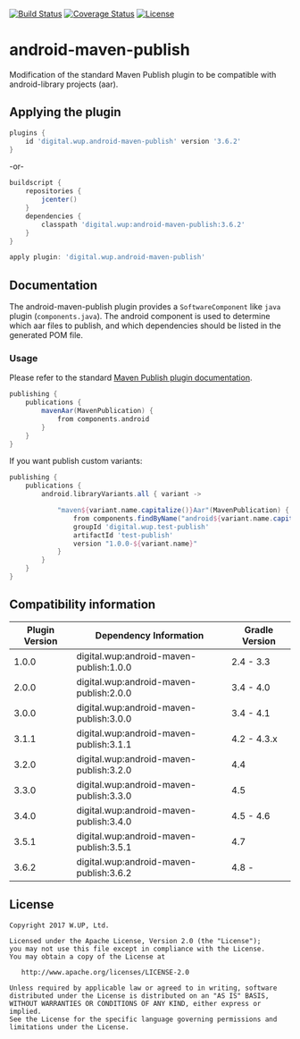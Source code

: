 [![Build Status](https://travis-ci.org/wupdigital/android-maven-publish.svg?branch=master)](https://travis-ci.org/wupdigital/android-maven-publish)
[![Coverage Status](https://coveralls.io/repos/github/wupdigital/android-maven-publish/badge.svg?branch=master)](https://coveralls.io/github/wupdigital/android-maven-publish?branch=master)
[![License](https://img.shields.io/badge/License-Apache%202.0-green.svg)](LICENSE)

# android-maven-publish

Modification of the standard Maven Publish plugin to be compatible with android-library projects (aar).

## Applying the plugin

``` groovy
plugins {
    id 'digital.wup.android-maven-publish' version '3.6.2'
}
```

-or-

``` groovy
buildscript {
    repositories {
        jcenter()
    }
    dependencies {
        classpath 'digital.wup:android-maven-publish:3.6.2'
    }
}

apply plugin: 'digital.wup.android-maven-publish'
```

## Documentation

The android-maven-publish plugin provides a `SoftwareComponent` like `java` plugin (`components.java`).
The android component is used to determine which aar files to publish, and which dependencies should be listed in the generated POM file.

### Usage

Please refer to the standard [Maven Publish plugin documentation](https://docs.gradle.org/current/userguide/publishing_maven.html).

``` groovy
publishing {
    publications {
        mavenAar(MavenPublication) {
            from components.android
        }
    }
}
```

If you want publish custom variants:

``` groovy
publishing {
    publications {
        android.libraryVariants.all { variant ->

            "maven${variant.name.capitalize()}Aar"(MavenPublication) {
                from components.findByName("android${variant.name.capitalize()}")
                groupId 'digital.wup.test-publish'
                artifactId 'test-publish'
                version "1.0.0-${variant.name}"
            }
        }
    }
}
```

## Compatibility information

| Plugin Version | Dependency Information | Gradle Version |
| ------------- | ----------- | ----------- |
| 1.0.0 | digital.wup:android-maven-publish:1.0.0 | 2.4 - 3.3   |
| 2.0.0 | digital.wup:android-maven-publish:2.0.0 | 3.4 - 4.0   |
| 3.0.0 | digital.wup:android-maven-publish:3.0.0 | 3.4 - 4.1   |
| 3.1.1 | digital.wup:android-maven-publish:3.1.1 | 4.2 - 4.3.x |
| 3.2.0 | digital.wup:android-maven-publish:3.2.0 | 4.4         |
| 3.3.0 | digital.wup:android-maven-publish:3.3.0 | 4.5         |
| 3.4.0 | digital.wup:android-maven-publish:3.4.0 | 4.5 - 4.6   |
| 3.5.1 | digital.wup:android-maven-publish:3.5.1 | 4.7         |
| 3.6.2 | digital.wup:android-maven-publish:3.6.2 | 4.8 -       |

## License

    Copyright 2017 W.UP, Ltd.

    Licensed under the Apache License, Version 2.0 (the "License");
    you may not use this file except in compliance with the License.
    You may obtain a copy of the License at

       http://www.apache.org/licenses/LICENSE-2.0

    Unless required by applicable law or agreed to in writing, software
    distributed under the License is distributed on an "AS IS" BASIS,
    WITHOUT WARRANTIES OR CONDITIONS OF ANY KIND, either express or implied.
    See the License for the specific language governing permissions and
    limitations under the License.

